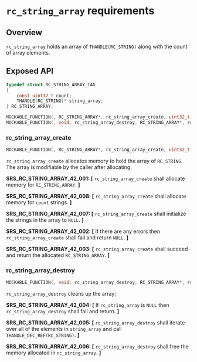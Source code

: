 `rc_string_array` requirements
================

## Overview

`rc_string_array` holds an array of `THANDLE(RC_STRING)` along with the count of array elements.

## Exposed API

```c
typedef struct RC_STRING_ARRAY_TAG
{
    const uint32_t count;
    THANDLE(RC_STRING)* string_array;
} RC_STRING_ARRAY;

MOCKABLE_FUNCTION(, RC_STRING_ARRAY*, rc_string_array_create, uint32_t, count);
MOCKABLE_FUNCTION(, void, rc_string_array_destroy, RC_STRING_ARRAY*, rc_string_array);
```

### rc_string_array_create

```c
MOCKABLE_FUNCTION(, RC_STRING_ARRAY*, rc_string_array_create, uint32_t, count);
```

`rc_string_array_create` allocates memory to hold the array of `RC_STRING`. The array is modifiable by the caller after allocating.

**SRS_RC_STRING_ARRAY_42_001: [** `rc_string_array_create` shall allocate memory for `RC_STRING_ARRAY`. **]**

**SRS_RC_STRING_ARRAY_42_008: [** `rc_string_array_create` shall allocate memory for `count` strings. **]**

**SRS_RC_STRING_ARRAY_42_007: [** `rc_string_array_create` shall initialize the strings in the array to `NULL`. **]**

**SRS_RC_STRING_ARRAY_42_002: [** If there are any errors then `rc_string_array_create` shall fail and return `NULL`. **]**

**SRS_RC_STRING_ARRAY_42_003: [** `rc_string_array_create` shall succeed and return the allocated `RC_STRING_ARRAY`. **]**

### rc_string_array_destroy

```c
MOCKABLE_FUNCTION(, void, rc_string_array_destroy, RC_STRING_ARRAY*, rc_string_array);
```

`rc_string_array_destroy` cleans up the array;

**SRS_RC_STRING_ARRAY_42_004: [** If `rc_string_array` is `NULL` then `rc_string_array_destroy` shall fail and return. **]**

**SRS_RC_STRING_ARRAY_42_005: [** `rc_string_array_destroy` shall iterate over all of the elements in `string_array` and call `THANDLE_DEC_REF(RC_STRING)`. **]**

**SRS_RC_STRING_ARRAY_42_006: [** `rc_string_array_destroy` shall free the memory allocated in `rc_string_array`. **]**
